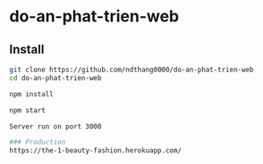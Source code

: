 # do-an-phat-trien-web

## Install

```bash
git clone https://github.com/ndthang0000/do-an-phat-trien-web
cd do-an-phat-trien-web

npm install

npm start

Server run on port 3000

### Production
https://the-1-beauty-fashion.herokuapp.com/



